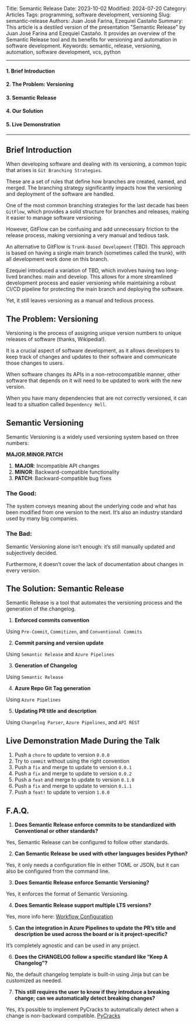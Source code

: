Title: Semantic Release
Date: 2023-10-02
Modified: 2024-07-20
Category: Articles
Tags: programming, software development, versioning
Slug: semantic-release
Authors: Juan José Farina, Ezequiel Castaño
Summary: This article is a destiled version of the presentation "Semantic Release" by Juan José Farina and Ezequiel Castaño. It provides an overview of the Semantic Release tool and its benefits for versioning and automation in software development.
Keywords: semantic, release, versioning, automation, software development, vcs, python

---

#### 1. Brief Introduction
#### 2. The Problem: Versioning
#### 3. Semantic Release
#### 4. Our Solution
#### 5. Live Demonstration

---

## Brief Introduction
When developing software and dealing with its versioning, a common topic that arises is `Git Branching Strategies`.

These are a set of rules that define how branches are created, named, and merged. The branching strategy significantly impacts how the versioning and deployment of the software are handled.

One of the most common branching strategies for the last decade has been `GitFlow`, which provides a solid structure for branches and releases, making it easier to manage software versioning.

However, GitFlow can be confusing and add unnecessary friction to the release process, making versioning a very manual and tedious task.

An alternative to GitFlow is `Trunk-Based Development` (TBD). This approach is based on having a single main branch (sometimes called the trunk), with all development work done on this branch.

Ezequiel introduced a variation of TBD, which involves having two long-lived branches: main and develop. This allows for a more streamlined development process and easier versioning while maintaining a robust CI/CD pipeline for protecting the main branch and deploying the software.

Yet, it still leaves versioning as a manual and tedious process.

## The Problem: Versioning
Versioning is the process of assigning unique version numbers to unique releases of software (thanks, Wikipedia!).

It is a crucial aspect of software development, as it allows developers to keep track of changes and updates to their software and communicate those changes to users.

When software changes its APIs in a non-retrocompatible manner, other software that depends on it will need to be updated to work with the new version.

When you have many dependencies that are not correctly versioned, it can lead to a situation called `Dependency Hell`.

## Semantic Versioning
Semantic Versioning is a widely used versioning system based on three numbers:

**MAJOR.MINOR.PATCH**

1. **MAJOR**: Incompatible API changes
2. **MINOR**: Backward-compatible functionality
3. **PATCH**: Backward-compatible bug fixes

### The Good:
The system conveys meaning about the underlying code and what has been modified from one version to the next. It’s also an industry standard used by many big companies.

### The Bad:
Semantic Versioning alone isn’t enough: it’s still manually updated and subjectively decided.

Furthermore, it doesn’t cover the lack of documentation about changes in every version.

## The Solution: Semantic Release
Semantic Release is a tool that automates the versioning process and the generation of the changelog.

1. **Enforced commits convention**

Using `Pre-Commit`, `Commitizen`, and `Conventional Commits`

2. **Commit parsing and version update**

Using `Semantic Release` and `Azure Pipelines`

3. **Generation of Changelog**

Using `Semantic Release`

4. **Azure Repo Git Tag generation**

Using `Azure Pipelines`

5. **Updating PR title and description**

Using `Changelog Parser`, `Azure Pipelines`, and `API REST`

## Live Demonstration Made During the Talk
1. Push a `chore` to update to version `0.0.0`
2. Try to `commit` without using the right convention
3. Push a `fix` and merge to update to version `0.0.1`
4. Push a `fix` and merge to update to version `0.0.2`
5. Push a `feat` and merge to update to version `0.1.0`
6. Push a `fix` and merge to update to version `0.1.1`
7. Push a `feat!` to update to version `1.0.0`

## F.A.Q.
1. **Does Semantic Release enforce commits to be standardized with Conventional or other standards?**

Yes, Semantic Release can be configured to follow other standards.

2. **Can Semantic Release be used with other languages besides Python?**

Yes, it only needs a configuration file in either TOML or JSON, but it can also be configured from the command line.

3. **Does Semantic Release enforce Semantic Versioning?**

Yes, it enforces the format of Semantic Versioning.

4. **Does Semantic Release support multiple LTS versions?**

Yes, more info here: [Workflow Configuration](https://github.com/semantic-release/semantic-release/blob/master/docs/usage/workflow-configuration.md)

5. **Can the integration in Azure Pipelines to update the PR’s title and description be used across the board or is it project-specific?**

It’s completely agnostic and can be used in any project.

6. **Does the CHANGELOG follow a specific standard like “Keep A Changelog”?**

No, the default changelog template is built-in using Jinja but can be customized as needed.

7. **This still requires the user to know if they introduce a breaking change; can we automatically detect breaking changes?**

Yes, it’s possible to implement PyCracks to automatically detect when a change is non-backward compatible. [PyCracks](https://github.com/ELC/pycracks/)
